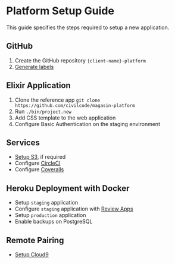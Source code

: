 # Platform Setup Guide

This guide specifies the steps required to setup a new application.

## GitHub

1. Create the GitHub repository `{client-name}-platform`
2. [Generate labels](github.md)

## Elixir Application

1. Clone the reference app `git clone https://github.com/civilcode/magasin-platform`
2. Run `./bin/project.new`
3. Add CSS template to the web application
4. Configure Basic Authentication on the staging environment

## Services

* [Setup S3](s3.md), if required
* Configure [CircleCI](http://circleci.com)
* Configure [Coveralls](coveralls.md)

## Heroku Deployment with Docker

* Setup `staging` application
* Configure `staging` application with [Review Apps](https://devcenter.heroku.com/articles/github-integration-review-apps)
* Setup `production` application
* Enable backups on PostgreSQL

## Remote Pairing

* [Setup Cloud9](https://github.com/civilcode/cloud9-bootstrap)
